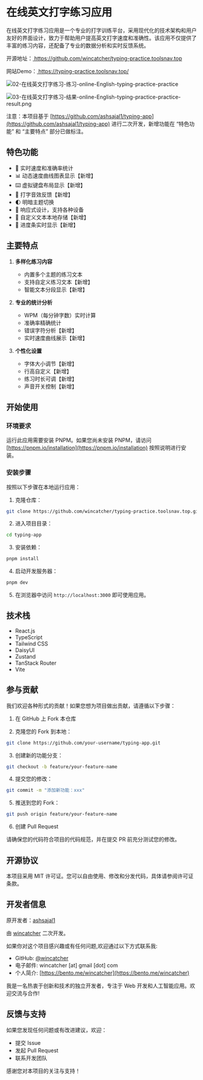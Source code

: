# 在线英文打字练习应用

在线英文打字练习应用是一个专业的打字训练平台，采用现代化的技术架构和用户友好的界面设计，致力于帮助用户提高英文打字速度和准确性。该应用不仅提供了丰富的练习内容，还配备了专业的数据分析和实时反馈系统。

开源地址：[ https://github.com/wincatcher/typing-practice.toolsnav.top ]( https://github.com/wincatcher/typing-practice.toolsnav.top )

网站Demo：[ https://typing-practice.toolsnav.top/ ]( https://typing-practice.toolsnav.top/ )

![02-在线英文打字练习-练习-online-English-typing-practice-practice](https://github.com/user-attachments/assets/e358e8cc-fb5d-4489-9a88-1c27b8dd6d1e)

![03-在线英文打字练习-结果-online-English-typing-practice-practice-result.png](https://s2.loli.net/2024/11/01/ATUv4XPNF3pVmJZ.png)

注意：本项目基于 [https://github.com/ashsajal1/typing-app](https://github.com/ashsajal1/typing-app) 进行二次开发，新增功能在 “特色功能” 和 “主要特点” 部分已做标注。



## 特色功能

- 🎯 实时速度和准确率统计
- 📊 动态速度曲线图表显示【新增】
- ⌨️ 虚拟键盘布局显示【新增】
- 🎵 打字音效反馈【新增】
- 🌓 明暗主题切换
- 📱 响应式设计，支持各种设备
- 💾 自定义文本本地存储【新增】
- 🔄 进度条实时显示【新增】


## 主要特点

1. **多样化练习内容**
   - 内置多个主题的练习文本
   - 支持自定义练习文本【新增】
   - 智能文本分段显示【新增】

2. **专业的统计分析**
   - WPM（每分钟字数）实时计算
   - 准确率精确统计
   - 错误字符分析【新增】
   - 实时速度曲线展示【新增】

3. **个性化设置**
   - 字体大小调节【新增】
   - 行高自定义【新增】
   - 练习时长可调【新增】
   - 声音开关控制【新增】

## 开始使用

### 环境要求

运行此应用需要安装 PNPM。如果您尚未安装 PNPM，请访问 [https://pnpm.io/installation](https://pnpm.io/installation) 按照说明进行安装。

### 安装步骤

按照以下步骤在本地运行应用：

1. 克隆仓库：

```bash
git clone https://github.com/wincatcher/typing-practice.toolsnav.top.git
```

2. 进入项目目录：

```bash
cd typing-app
```

3. 安装依赖：

```bash
pnpm install
```

4. 启动开发服务器：

```bash
pnpm dev
```

5. 在浏览器中访问 `http://localhost:3000` 即可使用应用。

## 技术栈

- React.js
- TypeScript
- Tailwind CSS
- DaisyUI
- Zustand
- TanStack Router
- Vite

## 参与贡献

我们欢迎各种形式的贡献！如果您想为项目做出贡献，请遵循以下步骤：

1. 在 GitHub 上 Fork 本仓库

2. 克隆您的 Fork 到本地：

```bash
git clone https://github.com/your-username/typing-app.git
```

3. 创建新的功能分支：

```bash
git checkout -b feature/your-feature-name
```

4. 提交您的修改：

```bash
git commit -m "添加新功能：xxx"
```

5. 推送到您的 Fork：

```bash
git push origin feature/your-feature-name
```

6. 创建 Pull Request

请确保您的代码符合项目的代码规范，并在提交 PR 前充分测试您的修改。

## 开源协议

本项目采用 MIT 许可证。您可以自由使用、修改和分发代码，具体请参阅许可证条款。

## 开发者信息

原开发者：[ashsajal1](https://github.com/ashsajal1)

由 [wincatcher](https://github.com/wincatcher) 二次开发。

如果你对这个项目感兴趣或有任何问题,欢迎通过以下方式联系我:

- GitHub: [@wincatcher](https://github.com/wincatcher)
- 电子邮件: wincatcher [at] gmail [dot] com
- 个人简介: [https://bento.me/wincatcher](https://bento.me/wincatcher)

我是一名热衷于创新和技术的独立开发者，专注于 Web 开发和人工智能应用。欢迎交流与合作!

## 反馈与支持

如果您发现任何问题或有改进建议，欢迎：

- 提交 Issue
- 发起 Pull Request
- 联系开发团队

感谢您对本项目的关注与支持！